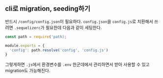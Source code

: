 ## cli로 migration, seeding하기

반드시 `/config/config.json`이 필요하다. `config.json`을 `config.js`로 치환해서 쓰려면 `.sequelizerc`가 필요한데 다음과 같이 세팅한다.

```js
const path = require('path);

module.exports = {
  'config': path.resolve('config', 'config.js')
}
```

그렇게하면 `.js`에서 환경변수를 `.env` 한군데에서 관리하면서 받아 사용할 수 있고 migration도 가능해진다.
